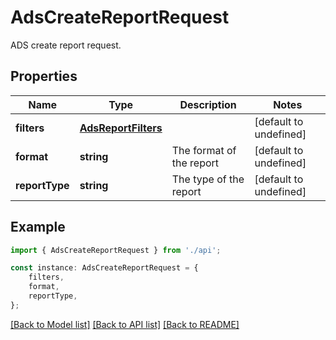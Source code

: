 # AdsCreateReportRequest

ADS create report request.

## Properties

Name | Type | Description | Notes
------------ | ------------- | ------------- | -------------
**filters** | [**AdsReportFilters**](AdsReportFilters.md) |  | [default to undefined]
**format** | **string** | The format of the report | [default to undefined]
**reportType** | **string** | The type of the report | [default to undefined]

## Example

```typescript
import { AdsCreateReportRequest } from './api';

const instance: AdsCreateReportRequest = {
    filters,
    format,
    reportType,
};
```

[[Back to Model list]](../README.md#documentation-for-models) [[Back to API list]](../README.md#documentation-for-api-endpoints) [[Back to README]](../README.md)
